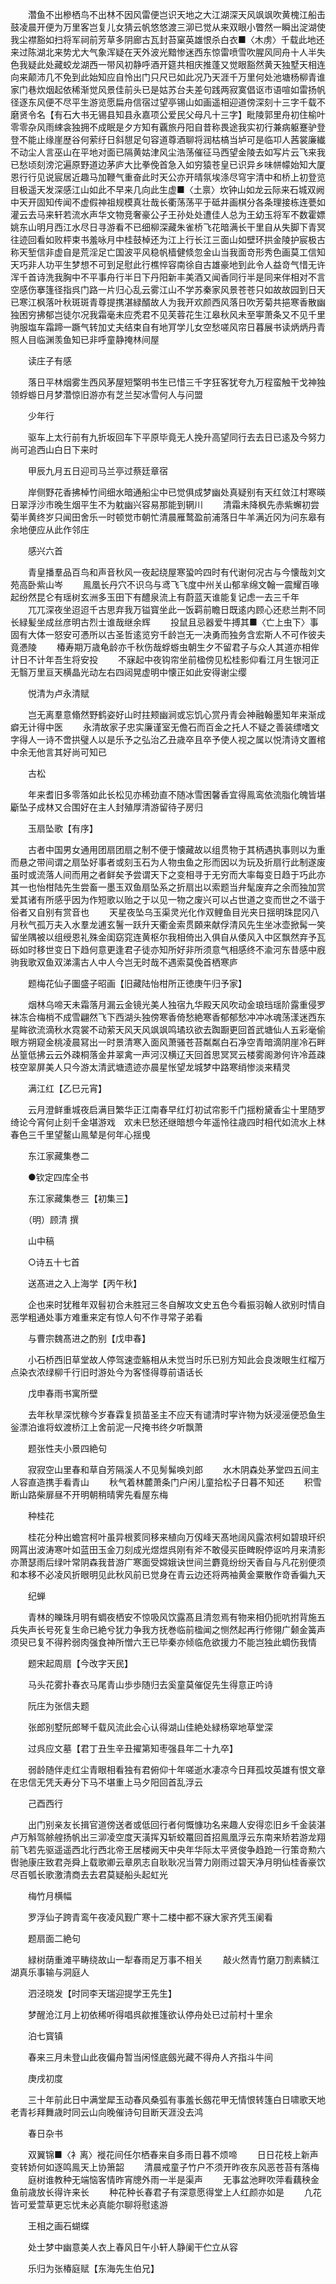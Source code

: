 <!-- { "loadSidebar": true } -->
　　濳鱼不出槮栖鸟不出林不因风雷便岂识天地之大江湖深天风飒飒吹黄槐江船击鼓凌晨开便为万里客岂复儿女猜云帆悠悠渡三泖已觉从来双眼小瞥然一瞬出淀湖使我尘襟豁如扫将军祠前芳草多阴廊古瓦封苔窠英雄恨杀白衣■〈木虏〉千载此地还来过陈湖北来势尤大气象浑疑在天外波光黯惨迷西东惊雷喷雪吹腥风同舟十人半失色我疑此处藏蛟龙湖西一带风初静呼酒开筵共相庆推蓬又觉眼豁然黄天独墅天相连向来颠沛几不免到此始知应自怜出门只尺已如此况乃天涯千万里何处池塘杨柳青谁家门巷炊烟起依稀渐觉风景佳前头已是姑苏台夫差句践两寂寞倡讴市语喧如雷扬帆径逐东风便不尽平生游览愿扁舟信宿过望亭锡山如画遥相迎道傍深刻十三字千载不磨贤令名【有石大书无锡县知县永嘉项公爱民父母凡十三字】毗陵郭里舟初住榆叶零零杂风雨綀衾独拥不成眠是夕方知有覊旅丹阳自昔称畏途我实初行兼病躯蹇驴登登不能止缘崖歴谷何萦纡日斜憇足句容道尊酒聊将润枯槁当垆可是临卭人茜裳廉纎不动尘人言巫山在平地对面已隔黄姑津风尘浩荡催征马西望金陵去如写片云飞来我已愁顷刻滂沱遍原野道边茅庐大比拳俛首急入如穷猿苍皇已识异乡味帡幪始知大厦恩行行见说宸居近趣马加鞭气重奋此时天公亦开晴氛埃涤尽穹宇清中和桥上初登览目极遥天发深感江山如此不早来几向此生虚■〈土禀〉坎钟山如龙云际来石城双阙中天开固知传闻不虚假神祖规模真壮哉长衢荡荡平于砥井画棋分各条理接栋连甍如灌云去马来轩若流水声华文物竞奢豪公子王孙处处遭佳人总为王幼玉将军不数霍嫖姚东山明月西江水尽日寻游看不已细柳深藏朱雀桥飞花暗满长干里自从失脚下青冥往迹回看如败枰束书羞咏月中桂鼓棹还为江上行长江三面山如壁环拱金陵护宸极古称天堑信非虚自是荒淫足亡国波平风稳帆樯健倐忽金山当我面竒形秀色画莫工信知天巧非人功平生梦想不可到足慰此行樵悴容南徐自古雄豪地到此令人益竒气惜无许浑千首诗洗我胸中不平事舟行半日下丹阳新丰美酒又闻香同行半是同来伴相对不言空感伤搴篷径指呉门路一片归心乱云雾江山不学苏秦家风景苍苍只如故故园到日天已寒江枫落叶秋斑斑青尊提携湛緑醑故人为我开欢颜西风落日吹芳菊共挹寒香散幽独困穷拂郁岂徒尔况我霜毫未应秃君不见芙蓉花生江皋秋风未至寕萧条又不见千里驹服塩车霜蹄一蹶气转加丈夫结束自有地肎学儿女空愁嗟风帘日暮展书读炳炳丹青照人目临渊羡鱼知已非呼童静掩林间屋

　　读庄子有感

　　落日平林烟雾生西风茅屋短檠明书生已惜三千字狂客犹夸九万程蛮触干戈神独领蜉蝣日月梦濳惊旧游亦有芝兰契冰雪何人与问盟

　　少年行

　　驱车上太行前有九折坂回车下平原毕竟无人挽升高望同行去去日已逺及今努力尚可追西山白日下来时

　　甲辰九月五日迎司马兰亭过蔡廷章宿

　　岸侧野花香拂棹竹间细水暗通船尘中已觉俱成梦幽处真疑别有天红敛江村寒暎日翠浮沙市晚生烟平生不为躭幽兴容易那能到辋川
　　清霜未降枫先赤紫蠏初尝菊半黄终岁只闻田舍乐一时顿觉市朝忙清晨雁鹜盈前浦落日牛羊满近冈为问东皋有余地便应从此作邻庄

　　感兴六首

　　青皇播羣品百鸟和声音秋风一夜起绕屋寒蛩吟四时有代谢何况古与今懐哉刘文苑高卧紫山岑
　　鳯凰长丹穴不识乌与鸢飞飞度中州关山郁芈绵文翰一震耀百喙起纷然昆仑有瑶树玄洲多玉田下有醴泉流上有蔚蓝天谁能复记虑一去三千年
　　兀兀深夜坐迢迢千古思弃我万镒寳坐此一饭羁前瞻日既逺内顾心还悲兰荆不同长緑髪坐成丝彦明古烈士谁哉继余辉
　　投鼠且忌器爱牛搏其■〈亡上虫下〉事固有大体一怒安可慿所以古圣哲逺览穷千龄岂无一决勇而独务含宏斯人不可作彼夫竟慿陵
　　椿寿期万歳龟龄亦千秋伤哉蜉蝣虫朝生夕不留君子与众人其道亦相侔计日不计年吾生将安投
　　不寐起中夜钩帘坐前楹傍见松桂影仰看江月生银河正无翳万里亘天横晶光动左右四闼晃虚明中懐正如此安得谢尘缨

　　悦清为卢永清赋

　　岂无离羣意翛然野鹤姿好山时拄颊幽涧或忘饥心赏丹青会神融翰墨知年来渐成癖无计得中医
　　永清故家子忠实廉谨室无儋石而百金之托人不疑之善装缥嗜文字得人一诗不啻拱璧人以是乐予之弘治乙丑歳卒且卒予使人视之属以悦清诗文置棺中余无他言其好尚可知已

　　古松

　　年来耆旧多零落如此长松见亦稀劲直不随冰雪困馨香宜得鳯鸾依流脂化魄皆堪斸坠子成林又合围好在主人封殖厚清游留待子房归

　　玉扇坠歌【有序】

　　古者中国男女通用团扇团扇之制不便于懐藏故以组贯物于其柄遇执事则以为重而悬之带间谓之扇坠好事者或刻玉石为人物虫鱼之形而因以为玩及折扇行此制遂废虽时或流落人间而用之者鲜矣予尝谓天下之变相寻于无穷而大率每变日趋于巧此亦其一也怡柑陆先生尝畜一墨玉双鱼扇坠系之折扇出以索题当弁髦废弃之余而独加赏爱其诸有所感乎因为作短歌以贻之于以见一物之废兴可以占世道之变而世之不谐于俗者又自别有赏音也
　　天星夜坠乌玉渠灵光化作双鲤鱼目光夹日揺明珠昆冈八月秋气孤万夫入水羣龙逋玄鬐一跃升天衢金索贯頥来献俘清风先生坐冰壶掀髯一笑留坐隅被以组绶恩礼殊金闺窈窕连黄枢尔我相倚出入俱自从倭风入中区飘然弃予瓦砾如时移世变日下趋何意更逢君子徒亦知所好非所须意气相感终不渝河东昔感中廐驹我歌双鱼双涕濡古人中人今岂无时哉不遇索莫俛首栖寒庐

　　题梅花仙子圗盛子昭画【旧藏陆怡柑所正徳庚午归予家】

　　烟林乌啼天未霜落月漏云金镜光美人独宿九华殿天风吹动金琅珰瑶阶露重侵罗袜冻合梅梢不成雪翩然飞下西湖头独傍寒香倚愁絶寒香郁郁愁冲冲冰魂荡漾迷西东星眸欲流滴秋水霓裳不动萦天风天风飒飒鸣璚玖欲去踟蹰更回首武塘仙人五彩毫偷眼方朔窥金桃凌晨冩出一时景清寒入面风萧骚苍苔粼粼白石净空青暗滴阴崖冷石畔丛篁低拂云云外疎桐落金井翠禽一声河汉横辽天回首思冥冥云楼雾阁渺何许冷蕋疎枝空翠屏美人只今游太清武塘遗迹亦晨星怅望龙城梦中路寒绡惨淡来精灵

　　满江红【乙巳元宵】

　　云月澄鲜重城夜启满目繁华正江南春早红灯初试帘影千门揺粉黛香尘十里随罗绮论今宵何止刻千金堪游戏　欢未巳愁还继暗想今年遥怜往歳四时相代如流水上林春色三千里望鳌山鳯辇是何年心揺曵

　　东江家藏集巻二

　　●钦定四库全书

　　东江家藏集巻三【初集三】

　　（明）顾清 撰

　　山中稿

　　○诗五十七首

　　送髙进之入上海学【丙午秋】

　　企也来时犹稚年双髫初合未胜冠三冬自解攻文史五色今看振羽翰人欲别时情自恶学粗通处事方难重来定有惊人句不作寻常子弟看

　　与曹宗魏髙进之酌别【戊申春】

　　小石桥西旧草堂故人停驾速壶觞相从未觉当时乐已别方知此会良泼眼生红榴万点染衣浓绿柳千行旧时游处今为客怪得尊前语话长

　　戊申春雨书寓所壁

　　去年秋旱深忧稼今岁春霖复损苗圣主不应天有谴清时寜许物为妖浸滛便恐鱼生釡漂泊谁将蚁渡桥江上舍前泥一尺掩书终夕听飘萧

　　题张性夫小景四絶句

　　寂寂空山里春和草自芳隔溪人不见髣髴唤刘郎
　　水木阴森处茅堂四五间主人容直造携手看青山
　　秋气着林麓萧条门户闲儿童拾松子日暮不知还
　　积雪断山路柴扉昼不开明朝稍晴霁先看屋东梅

　　种桂花

　　桂花分种出蟾宫柯叶虽异根荄同移来植向万仭峰天髙地阔风露浓柯如碧琅玕织网罥出波涛寒叶如蓝田玉金刀刻成光煜煜呉刚有斧不敢侵买臣睥睨停讴吟月来清影亦萧瑟雨后绿叶常阴森我昔游广寒面受嫦娥诀世间兰麝竟纷纷天香自与凡花别便须和本移不必凌风折眼明见此秋风前已觉身在青云边还将两袖黄金粟散作竒香徧九天

　　纪蝉

　　青林的皪珠月明有蜩夜栖安不惊吸风饮露髙且清忽焉有物来相仍扼吭拊背施五兵失声长号死复生命已絶兮犹力争我方抚巻临前楹闻之恻然起再行修翎广颡金簧声须臾已复不得矜弱肉强食神所憎六王已毕秦亦倾临危欲援力不能岂独此蜩伤我情

　　题宋起周扇【今改字天民】

　　马头花雾扑春衣马尾青山歩歩随归去奚童莫催促先生得意正吟诗

　　阮庄为张信夫题

　　张郎别墅阮郎琴千载风流此会心认得湖山佳絶处緑杨窣地草堂深

　　过呉应文墓【君丁丑生辛丑擢第知枣强县年二十九卒】

　　弱龄随伴走红尘青眼相看独有君俯仰十年嗟逝水凄凉今日拜孤坟英雄有恨文章在忠信无凭夭寿分下马不堪重上马夕阳回首乱浮云

　　己酉西行

　　出门别亲友长揖官道傍送者或低回行者何慨慷功名来趣人安得恋旧乡千金装湛卢万斛驾艅艎扬帆出三泖凌空度天潢挥刄斩蛟鼍回首招鳯凰浮云东南来矫若游龙翔前飞若先驱遥遥西北行西北帝王居楼阙天中央年华际太平贤俊争趋跄一行策竒勲六辔驰康庄致君尧舜上载歌卿云章夙志自耿耿况当膂力刚雨过碧天净月明仙桂香豪饮尽百瓠长歌激清商去去君莫疑船头起虹光

　　梅竹月横幅

　　罗浮仙子跨青鸾午夜凌风觐广寒十二楼中都不寐大家齐凭玉阑看

　　题扇面二絶句

　　緑树荫重滩平畴绕故山一犁春雨足万事不相关
　　敲火然青竹磨刀割素鳞江湖真乐事输与洞庭人

　　泗泾晓发【时同李天瑞迎提学王先生】

　　梦醒沧江月上初依稀听得唱呉歈推篷欲认停舟处已过前村十里余

　　泊七寳镇

　　春来三月未登山此夜偏舟暂当闲怪底劔光藏不得舟人齐指斗牛间

　　庚戌初度

　　三十年前此日中满堂犀玉动春风桑弧有事羞长劔花甲无情恨转篷白日啸歌天地老青衫拜舞歳时同云山向晚催诗句目断天涯没去鸿

　　春日杂书

　　双翼锦■〈衤离〉褷花间任尔栖春来自多雨日暮不烦啼
　　日日花枝上新声变转娇何如逐鸣鳯天上协箫韶
　　清晨戒童子竹户不须开昨夜东风恶苍苔有落梅
　　庭树谁教种无端恼客情昨宵牕外雨一半是渠声
　　无事盆池畔吹萍看藕秧金鱼前歳放长得许来长
　　种花种长春君子有深意愿得堂上人红颜亦如是
　　凢花皆可爱萱草更忘忧未必真能尔聊将慰逺游

　　王相之画石蝴蝶

　　处士梦中幽意美人衣上春风日午小轩人静阑干伫立从容

　　乐归为张椿庭赋【东海先生伯兄】

